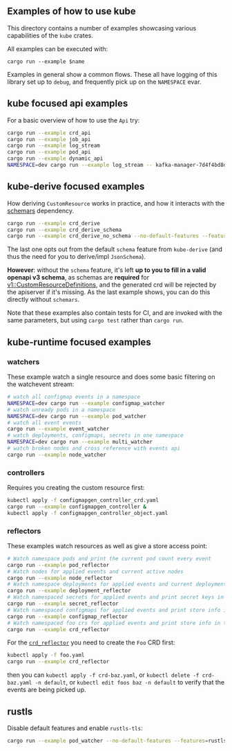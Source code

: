 ## Examples of how to use kube

This directory contains a number of examples showcasing various capabilities of
the `kube` crates.

All examples can be executed with:

```
cargo run --example $name
```

Examples in general show a common flows. These all have logging of this library set up to `debug`, and frequently pick up on the `NAMESPACE` evar.

## kube focused api examples
For a basic overview of how to use the `Api` try:

```sh
cargo run --example crd_api
cargo run --example job_api
cargo run --example log_stream
cargo run --example pod_api
cargo run --example dynamic_api
NAMESPACE=dev cargo run --example log_stream -- kafka-manager-7d4f4bd8dc-f6c44
```

## kube-derive focused examples
How deriving `CustomResource` works in practice, and how it interacts with the [schemars](https://github.com/GREsau/schemars/) dependency.

```sh
cargo run --example crd_derive
cargo run --example crd_derive_schema
cargo run --example crd_derive_no_schema --no-default-features --features=native-tls
```

The last one opts out from the default `schema` feature from `kube-derive` (and thus the need for you to derive/impl `JsonSchema`).

**However**: without the `schema` feature, it's left **up to you to fill in a valid openapi v3 schema**, as schemas are **required** for [v1::CustomResourceDefinitions](https://docs.rs/k8s-openapi/0.10.0/k8s_openapi/apiextensions_apiserver/pkg/apis/apiextensions/v1/struct.CustomResourceDefinition.html), and the generated crd will be rejected by the apiserver if it's missing. As the last example shows, you can do this directly without `schemars`.

Note that these examples also contain tests for CI, and are invoked with the same parameters, but using `cargo test` rather than `cargo run`.

## kube-runtime focused examples

### watchers
These example watch a single resource and does some basic filtering on the watchevent stream:

```sh
# watch all configmap events in a namespace
NAMESPACE=dev cargo run --example configmap_watcher
# watch unready pods in a namespace
NAMESPACE=dev cargo run --example pod_watcher
# watch all event events
cargo run --example event_watcher
# watch deployments, configmaps, secrets in one namespace
NAMESPACE=dev cargo run --example multi_watcher
# watch broken nodes and cross reference with events api
cargo run --example node_watcher
```

### controllers
Requires you creating the custom resource first:

```sh
kubectl apply -f configmapgen_controller_crd.yaml
cargo run --example configmapgen_controller &
kubectl apply -f configmapgen_controller_object.yaml
```

### reflectors
These examples watch resources as well as give a store access point:

```sh
# Watch namespace pods and print the current pod count every event
cargo run --example pod_reflector
# Watch nodes for applied events and current active nodes
cargo run --example node_reflector
# Watch namespace deployments for applied events and current deployments
cargo run --example deployment_reflector
# Watch namespaced secrets for applied events and print secret keys in a task
cargo run --example secret_reflector
# Watch namespaced configmaps for applied events and print store info in task
cargo run --example configmap_reflector
# Watch namespaced foo crs for applied events and print store info in task
cargo run --example crd_reflector
```

For the [`crd_reflector`](crd_reflector.rs) you need to create the `Foo` CRD first:

```sh
kubectl apply -f foo.yaml
cargo run --example crd_reflector
```

then you can `kubectl apply -f crd-baz.yaml`, or `kubectl delete -f crd-baz.yaml -n default`, or `kubectl edit foos baz -n default` to verify that the events are being picked up.

## rustls
Disable default features and enable `rustls-tls`:

```sh
cargo run --example pod_watcher --no-default-features --features=rustls-tls
```
